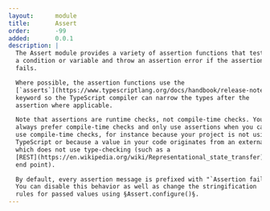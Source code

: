 ```yaml
---
layout:      module
title:       Assert
order:       -99
added:       0.0.1
description: |
  The Assert module provides a variety of assertion functions that test
  a condition or variable and throw an assertion error if the assertion
  fails.

  Where possible, the assertion functions use the
  [`asserts`](https://www.typescriptlang.org/docs/handbook/release-notes/typescript-3-7.html#assertion-functions)
  keyword so the TypeScript compiler can narrow the types after the
  assertion where applicable.

  Note that assertions are runtime checks, not compile-time checks. You should
  always prefer compile-time checks and only use assertions when you cannot
  use compile-time checks, for instance because your project is not using
  TypeScript or because a value in your code originates from an external API
  which does not use type-checking (such as a
  [REST](https://en.wikipedia.org/wiki/Representational_state_transfer)
  end point).

  By default, every assertion message is prefixed with "`Assertion failed`".
  You can disable this behavior as well as change the stringification
  rules for passed values using §Assert.configure()§.
---
```

